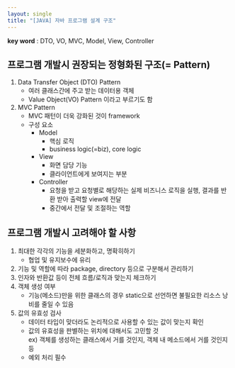 ```yaml
---
layout: single
title: "[JAVA] 자바 프로그램 설계 구조"
---
```


**key word** : DTO, VO, MVC, Model, View, Controller

## 프로그램 개발시 권장되는 정형화된 구조(= Pattern)

1. Data Transfer Object (DTO) Pattern
   - 여러 클래스간에 주고 받는 데이터용 객체
   - Value Object(VO) Pattern 이라고 부르기도 함
2. MVC Pattern
   - MVC 패턴이 더욱 강화된 것이 framework
   - 구성 요소
     - Model
       - 핵심 로직
       - business logic(=biz), core logic
     - View
       - 화면 담당 기능
       - 클라이언트에게 보여지는 부분
     - Controller
       - 요청을 받고 요청별로 해당하는 실제 비즈니스 로직을 실행, 결과를 반환 받아 출력할 view에 전달
       - 중간에서 전달 및 조절하는 역할

## 프로그램 개발시 고려해야 할 사항

1. 최대한 각각의 기능을 세분화하고, 명확히하기
   - 협업 및 유지보수에 유리
2. 기능 및 역할에 따라 package, directory 등으로 구분해서 관리하기
3. 인자와 반환값 등이 전체 흐름/로직과 맞는지 체크하기
4. 객체 생성 여부
   - 기능(메소드)만을 위한 클래스의 경우 static으로 선언하면 불필요한 리소스 낭비를 줄일 수 있음
5. 값의 유효성 검사
   - 데이터 타입이 맞더라도 논리적으로 사용할 수 있는 값이 맞는지 확인
   - 값의 유효성을 판별하는 위치에 대해서도 고민할 것
     <br>
     ex) 객체를 생성하는 클래스에서 거를 것인지, 객체 내 메소드에서 거를 것인지 등
   - 예외 처리 필수
